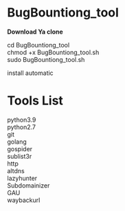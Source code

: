 # BugBountiong_tool
<b>Download Ya clone </b>



cd BugBountiong_tool <br>
chmod +x BugBountiong_tool.sh <br>
sudo BugBountiong_tool.sh<br>


install automatic 


<h1>Tools List</h1>
python3.9 <br>
python2.7 <br>
git<br>
golang<br>
gospider<br>
sublist3r<br>
http<br>
altdns<br>
lazyhunter<br>
Subdomainizer<br>
GAU<br>
waybackurl <br>

